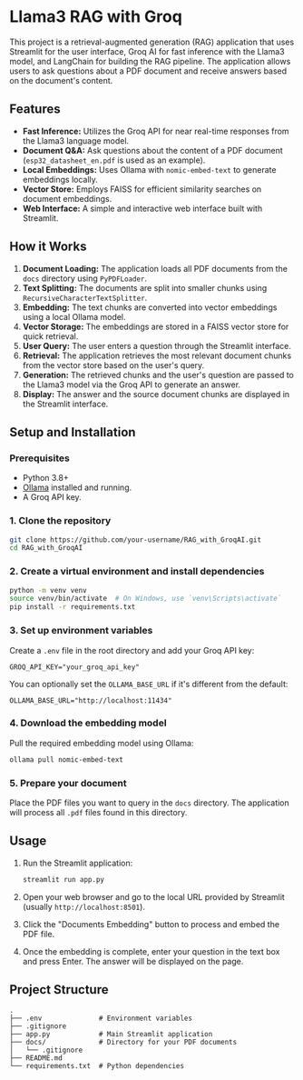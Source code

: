# Llama3 RAG with Groq

This project is a retrieval-augmented generation (RAG) application that uses Streamlit for the user interface, Groq AI for fast inference with the Llama3 model, and LangChain for building the RAG pipeline. The application allows users to ask questions about a PDF document and receive answers based on the document's content.

## Features

- **Fast Inference:** Utilizes the Groq API for near real-time responses from the Llama3 language model.
- **Document Q&A:** Ask questions about the content of a PDF document (`esp32_datasheet_en.pdf` is used as an example).
- **Local Embeddings:** Uses Ollama with `nomic-embed-text` to generate embeddings locally.
- **Vector Store:** Employs FAISS for efficient similarity searches on document embeddings.
- **Web Interface:** A simple and interactive web interface built with Streamlit.

## How it Works

1.  **Document Loading:** The application loads all PDF documents from the `docs` directory using `PyPDFLoader`.
2.  **Text Splitting:** The documents are split into smaller chunks using `RecursiveCharacterTextSplitter`.
3.  **Embedding:** The text chunks are converted into vector embeddings using a local Ollama model.
4.  **Vector Storage:** The embeddings are stored in a FAISS vector store for quick retrieval.
5.  **User Query:** The user enters a question through the Streamlit interface.
6.  **Retrieval:** The application retrieves the most relevant document chunks from the vector store based on the user's query.
7.  **Generation:** The retrieved chunks and the user's question are passed to the Llama3 model via the Groq API to generate an answer.
8.  **Display:** The answer and the source document chunks are displayed in the Streamlit interface.

## Setup and Installation

### Prerequisites

-   Python 3.8+
-   [Ollama](https://ollama.com/) installed and running.
-   A Groq API key.

### 1. Clone the repository

```bash
git clone https://github.com/your-username/RAG_with_GroqAI.git
cd RAG_with_GroqAI
```

### 2. Create a virtual environment and install dependencies

```bash
python -m venv venv
source venv/bin/activate  # On Windows, use `venv\Scripts\activate`
pip install -r requirements.txt
```

### 3. Set up environment variables

Create a `.env` file in the root directory and add your Groq API key:

```
GROQ_API_KEY="your_groq_api_key"
```

You can optionally set the `OLLAMA_BASE_URL` if it's different from the default:
```
OLLAMA_BASE_URL="http://localhost:11434"
```

### 4. Download the embedding model

Pull the required embedding model using Ollama:
```bash
ollama pull nomic-embed-text
```

### 5. Prepare your document

Place the PDF files you want to query in the `docs` directory. The application will process all `.pdf` files found in this directory.

## Usage

1.  Run the Streamlit application:

    ```bash
    streamlit run app.py
    ```

2.  Open your web browser and go to the local URL provided by Streamlit (usually `http://localhost:8501`).

3.  Click the "Documents Embedding" button to process and embed the PDF file.

4.  Once the embedding is complete, enter your question in the text box and press Enter. The answer will be displayed on the page.

## Project Structure

```
.
├── .env              # Environment variables
├── .gitignore
├── app.py            # Main Streamlit application
├── docs/             # Directory for your PDF documents
│   └── .gitignore
├── README.md
└── requirements.txt  # Python dependencies
```

